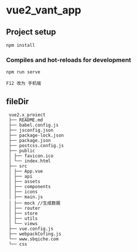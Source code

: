 # vue2_vant_app

## Project setup

```
npm install
```

### Compiles and hot-reloads for development

```
npm run serve

F12 改为 手机端
```

## fileDir

```
​ vue2.x_proiect
​ ├── README.md
​ ├── babel.config.js
​ ├── jsconfig.json
​ ├── package-lock.json
​ ├── package.json
​ ├── postcss.config.js
​ ├── public
​ │ ├── favicon.ico
​ │ └── index.html
​ ├── src
​ │ ├── App.vue
​ │ ├── api
​ │ ├── assets
​ │ ├── components
​ │ ├── icons
​ │ ├── main.js
​ │ ├── mock //生成数据
​ │ ├── router
​ │ ├── store
​ │ ├── utils
​ │ └── views  
​ ├── vue.config.js
​ ├── webpackCofing.js
​ └── www.sbqiche.com
​ └── css
```
